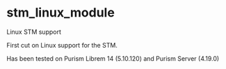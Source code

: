 # stm_linux_module
Linux STM support

First cut on Linux support for the STM.

Has been tested on Purism Librem 14 (5.10.120) and Purism Server (4.19.0)
